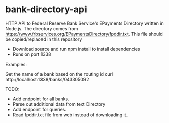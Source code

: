 # bank-directory-api
HTTP API to Federal Reserve Bank Service's EPayments Directory written in Node.js. The directory comes from https://www.frbservices.org/EPaymentsDirectory/fpddir.txt. 
This file should be copied/replaced in this repository 

- Download source and run npm install to install dependencies
- Runs on port 1338

Examples:

Get the name of a bank based on the routing id
curl http://localhost:1338/banks/043305092

TODO:
- Add endpoint for all banks.
- Parse out additional data from text Directory
- Add endpoint for queries.
- Read fpddir.txt file from web instead of downloading it. 
